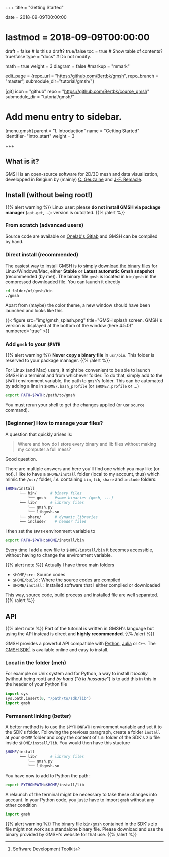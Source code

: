 +++
title = "Getting Started"

date = 2018-09-09T00:00:00
# lastmod = 2018-09-09T00:00:00

draft = false  # Is this a draft? true/false
toc = true  # Show table of contents? true/false
type = "docs"  # Do not modify.

math = true
weight = 3
diagram = false
#markup = "mmark"

edit_page = {repo_url = "https://github.com/Bertbk/gmsh", repo_branch = "master", submodule_dir="tutorial/gmsh/"}

[git]
  icon = "github"
  repo = "https://github.com/Bertbk/course_gmsh"
  submodule_dir = "tutorial/gmsh/"


# Add menu entry to sidebar.
[menu.gmsh]
  parent = "I. Introduction"
  name = "Getting Started"
  identifier="intro_start"
  weight = 3

+++

## What is it?

GMSH is an open-source software for 2D/3D mesh and data visualization, developped in Belgium by (mainly) [C. Geuzaine](https://geuz.org) and [J-F. Remacle](https://perso.uclouvain.be/jean-francois.remacle/).

## Install (without being root!)

{{% alert warning %}}
Linux user: please **do not install GMSH via package manager** (`apt-get`, ...): version is outdated.
{{% /alert %}}


### From scratch (advanced users)

Source code are available on [Onelab's Gitlab](https://gitlab.onelab.info/gmsh/gmsh) and GMSH can be compiled by hand. 

### Direct install (recommended)

The easiest way to install GMSH is to simply [download the binary files](https://gmsh.info) for Linux/Windows/Mac, either **Stable** or **Latest automatic Gmsh snapshot** (recommended (by me)). The binary file `gmsh` is located in `bin/gmsh` in the compressed downloaded file. You can launch it directly
```bash
cd folder/of/gmsh/bin
./gmsh
```

Apart from (maybe) the color theme, a new window should have been launched and looks like this

{{< figure src="img/gmsh_splash.png" title="GMSH splash screen. GMSH's version is displayed at the bottom of the window (here 4.5.0)" numbered="true" >}}

### Add `gmsh` to your `$PATH`

{{% alert warning %}}
**Never copy a binary file** in `usr/bin`. This folder is reserved to your package manager.
{{% /alert %}}

For Linux (and Mac) users, it might be convenient to be able to launch GMSH in a terminal and from whichever folder. To do that, simply add to the `$PATH` environment variable, the path to `gmsh`'s folder. This can be automated by adding a line in `$HOME/.bash_profile` (or `$HOME/.profile` or ...)
```bash
export PATH=$PATH:/path/to/gmsh
```
You must rerun your shell to get the changes applied (or usr `source` command).

### [Beginnner] How to manage your files?

A question that quickly arises is:

> Where and how do I store every binary and lib files without making my computer a full mess?

Good question.

There are multiple answers and here you'll find one which you may like (or not). I like to have a `$HOME/install` folder (local to my account, thus) which mimic the `/usr/` folder, *i.e.* containing `bin`, `lib`, `share` and `include` folders:

```bash
$HOME/install
      └── bin/      # binary files
          └── gmsh    #some binaries (gmsh, ...)
      └── lib/      # library files
          └── gmsh.py
          └── libgmsh.so
      └── share/      # dynamic libraries
      └── include/    # header files
```
I then set the `$PATH` environment variable to
```bash
export PATH=$PATH:$HOME/install/bin
```
Every time I add a new file to `$HOME/install/bin` it becomes accessible, without having to change the environment variable.

{{% alert note %}}
Actually I have three main folders

- `$HOME/src` : Source codes
- `$HOME/build` : Where the source codes are compiled
- `$HOME/install` : Installed software that I either compiled or downloaded

This way, source code, build process and installed file are well separated.
{{% /alert %}}


## API

{{% alert note %}}
Part of the tutorial is written in GMSH's language but using the API instead is direct and **highly recommended**.
{{% /alert %}}

GMSH provides a powerful API compatible with [Python](https://www.python.org/), [Julia](https://julialang.org/) or `C++`.  The [GMSH SDK](http://gmsh.info/)[^1] is available online and easy to install. 

### Local in the folder (meh)

For example on Unix system and for Python, a way to install it *locally* (without being root) and *by hand* ("*à la hussarde*") is to add this in this in the header of your Python file

```python
import sys
sys.path.insert(0, "/path/to/sdk/lib")
import gmsh
```

### Permanent linking (better)

A better method is to use the `$PYTHONPATH` environment variable and set it to the SDK's folder. Following the previous paragraph, create a folder `install` at your `$HOME` folder and copy the content of `lib` folder of the SDK's zip file inside `$HOME/install/lib`. You would then have this stucture

```bash
$HOME/install
      └── lib/      # library files
          └── gmsh.py
          └── libgmsh.so
```
You have now to add to Python the path:

```bash
export PYTHONPATH=$HOME/install/lib
```

A relaunch of the terminal might be necessary to take these changes into account. In your Python code, you juste have to import `gmsh` without any other condition

```python
import gmsh
```

{{% alert warning %}}
The binary file `bin/gmsh` contained in the SDK's zip file might not work as a standalone binary file. Please download and use the binary provided by GMSH's website for that use.
{{% /alert %}}


[^1]: Software Development Toolkit

